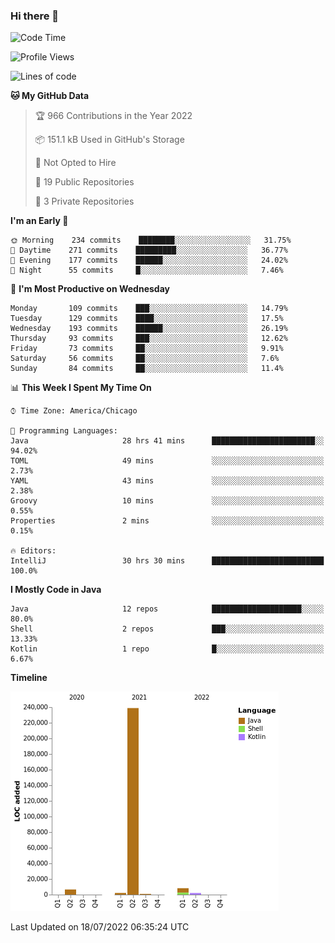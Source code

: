 ### Hi there 👋


<!--START_SECTION:waka-->
![Code Time](http://img.shields.io/badge/Code%20Time-0%20secs-blue)

![Profile Views](http://img.shields.io/badge/Profile%20Views-13-blue)

![Lines of code](https://img.shields.io/badge/From%20Hello%20World%20I%27ve%20Written-259%20Thousand%20lines%20of%20code-blue)

**🐱 My GitHub Data** 

> 🏆 966 Contributions in the Year 2022
 > 
> 📦 151.1 kB Used in GitHub's Storage 
 > 
> 🚫 Not Opted to Hire
 > 
> 📜 19 Public Repositories 
 > 
> 🔑 3 Private Repositories  
 > 
**I'm an Early 🐤** 

```text
🌞 Morning    234 commits    ████████░░░░░░░░░░░░░░░░░   31.75% 
🌆 Daytime    271 commits    █████████░░░░░░░░░░░░░░░░   36.77% 
🌃 Evening    177 commits    ██████░░░░░░░░░░░░░░░░░░░   24.02% 
🌙 Night      55 commits     █░░░░░░░░░░░░░░░░░░░░░░░░   7.46%

```
📅 **I'm Most Productive on Wednesday** 

```text
Monday       109 commits    ███░░░░░░░░░░░░░░░░░░░░░░   14.79% 
Tuesday      129 commits    ████░░░░░░░░░░░░░░░░░░░░░   17.5% 
Wednesday    193 commits    ██████░░░░░░░░░░░░░░░░░░░   26.19% 
Thursday     93 commits     ███░░░░░░░░░░░░░░░░░░░░░░   12.62% 
Friday       73 commits     ██░░░░░░░░░░░░░░░░░░░░░░░   9.91% 
Saturday     56 commits     ██░░░░░░░░░░░░░░░░░░░░░░░   7.6% 
Sunday       84 commits     ██░░░░░░░░░░░░░░░░░░░░░░░   11.4%

```


📊 **This Week I Spent My Time On** 

```text
⌚︎ Time Zone: America/Chicago

💬 Programming Languages: 
Java                     28 hrs 41 mins      ███████████████████████░░   94.02% 
TOML                     49 mins             ░░░░░░░░░░░░░░░░░░░░░░░░░   2.73% 
YAML                     43 mins             ░░░░░░░░░░░░░░░░░░░░░░░░░   2.38% 
Groovy                   10 mins             ░░░░░░░░░░░░░░░░░░░░░░░░░   0.55% 
Properties               2 mins              ░░░░░░░░░░░░░░░░░░░░░░░░░   0.15%

🔥 Editors: 
IntelliJ                 30 hrs 30 mins      █████████████████████████   100.0%

```

**I Mostly Code in Java** 

```text
Java                     12 repos            ████████████████████░░░░░   80.0% 
Shell                    2 repos             ███░░░░░░░░░░░░░░░░░░░░░░   13.33% 
Kotlin                   1 repo              █░░░░░░░░░░░░░░░░░░░░░░░░   6.67%

```


**Timeline**

![Chart not found](https://raw.githubusercontent.com/powercasgamer/powercasgamer/master/charts/bar_graph.png) 


 Last Updated on 18/07/2022 06:35:24 UTC
<!--END_SECTION:waka-->
